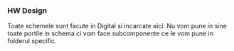 ### HW Design
Toate schemele sunt facute in Digital si incarcate aici.
Nu vom pune in sine toate portile in schema ci vom face subcomponente ce le vom pune in folderul specific.